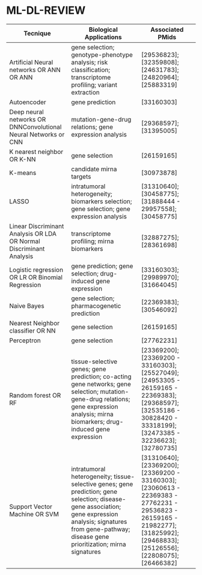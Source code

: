# ML-DL-REVIEW
<table class="tg">
<thead>
  <tr>
    <th class="tg-0pky">Tecnique</th>
    <th class="tg-0pky">Biological Applications</th>
    <th class="tg-0pky">Associated PMids</th>
  </tr>
</thead>
<tbody>
  <tr>
    <td class="tg-0pky">Artificial Neural networks OR ANN OR ANN</td>
    <td class="tg-0pky">gene selection; genotype-phenotype analysis; risk classification; transcriptome profiling; variant extraction</td>
    <td class="tg-0pky">[29536823]; [32359808]; [24631783]; [24820964]; [25883319]</td>
  </tr>
  <tr>
    <td class="tg-0pky">Autoencoder</td>
    <td class="tg-0pky">gene prediction</td>
    <td class="tg-0pky">[33160303]</td>
  </tr>
  <tr>
    <td class="tg-0pky">Deep neural networks OR DNNConvolutional Neural Networks or CNN</td>
    <td class="tg-0pky">mutation-gene-drug relations; gene expression analysis</td>
    <td class="tg-0pky">[29368597]; [31395005]</td>
  </tr>
  <tr>
    <td class="tg-0pky">K nearest neighbor OR K-NN</td>
    <td class="tg-0pky">gene selection</td>
    <td class="tg-0pky">[26159165]</td>
  </tr>
  <tr>
    <td class="tg-0pky">K-means</td>
    <td class="tg-0pky">candidate mirna targets</td>
    <td class="tg-0pky">[30973878]</td>
  </tr>
  <tr>
    <td class="tg-0pky">LASSO</td>
    <td class="tg-0pky">intratumoral heterogeneity; biomarkers selection; gene selection; gene expression analysis</td>
    <td class="tg-0pky">[31310640]; [30458775]; [31888444 - 29957558]; [30458775]</td>
  </tr>
  <tr>
    <td class="tg-0pky">Linear Discriminant Analysis OR LDA OR Normal Discriminant Analysis</td>
    <td class="tg-0pky">transcriptome profiling; mirna biomarkers</td>
    <td class="tg-0pky">[32887275]; [28361698]</td>
  </tr>
  <tr>
    <td class="tg-0pky">Logistic regression OR LR OR Binomial Regression</td>
    <td class="tg-0pky">gene prediction; gene selection; drug-induced gene expression</td>
    <td class="tg-0pky">[33160303]; [29989970]; [31664045]</td>
  </tr>
  <tr>
    <td class="tg-0pky">Naive Bayes</td>
    <td class="tg-0pky">gene selection; pharmacogenetic prediction</td>
    <td class="tg-0pky">[22369383]; [30546092]</td>
  </tr>
  <tr>
    <td class="tg-0pky">Nearest Neighbor classifier OR NN</td>
    <td class="tg-0pky">gene selection</td>
    <td class="tg-0pky">[26159165]</td>
  </tr>
  <tr>
    <td class="tg-0pky">Perceptron</td>
    <td class="tg-0pky">gene selection</td>
    <td class="tg-0pky">[27762231]</td>
  </tr>
  <tr>
    <td class="tg-0pky">Random forest OR RF</td>
    <td class="tg-0pky">tissue-selective genes; gene prediction; co-acting gene networks; gene selection; mutation-gene-drug relations; gene expression analysis; mirna biomarkers; drug-induced gene expression</td>
    <td class="tg-0pky">[23369200]; [23369200 - 33160303]; [25527049]; [24953305 - 26159165 - 22369383]; [29368597]; [32535186 - 30828420 - 33318199]; [32473385 - 32236623]; [32780735]</td>
  </tr>
  <tr>
    <td class="tg-0pky">Support Vector Machine OR SVM</td>
    <td class="tg-0pky">intratumoral heterogeneity; tissue-selective genes; gene prediction; gene selection; disease-gene association; gene expression analysis; signatures from gene-pathway; disease gene prioritization; mirna signatures</td>
    <td class="tg-0pky">[31310640]; [23369200]; [23369200 - 33160303]; [23060613 - 22369383 - 27762231 - 29536823 - 26159165 - 21982277]; [31825992]; [29468833]; [25126556]; [22808075]; [26466382]</td>
  </tr>
</tbody>
</table>
